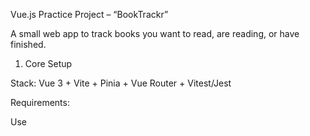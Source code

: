 Vue.js Practice Project – “BookTrackr”

A small web app to track books you want to read, are reading, or have finished.

1. Core Setup

Stack: Vue 3 + Vite + Pinia + Vue Router + Vitest/Jest

Requirements:

Use <script setup> syntax.

Organize components into components/, pages/, stores/, composables/.

2. Features to Implement
🔑 Authentication (Fake)

A login page (/login) with username/password.

Store session info in Pinia (no real backend, mock a delay).

Redirect unauthorized users to login.

📚 Book Management

Pages:

/books → list all books.

/books/:id → detail view of a single book.

Components:

BookCard.vue (displays book info with props + emits for actions).

BookForm.vue (create/edit book).

Functionality:

Add, edit, delete books.

Change book status (to read, reading, finished).

Filter by status (computed properties).

🧩 State & API

Use Pinia store for global state:

books array.

user object.

Create a composable (useBooks.ts) that handles fetching mock data (setTimeout or fetch from a fake API like JSONPlaceholder).

🚦 Routing & Guards

Use Vue Router with:

Public routes (/login).

Protected routes (/books, /books/:id).

Add a navigation guard that checks if the user is logged in.

🎨 UI Enhancements

Show book cover images (static assets).

Dynamic classes for status badges (reading = yellow, finished = green, etc.).

Use v-if vs v-show strategically for performance.

3. Advanced Tasks

Provide/Inject: Pass theme (light/dark mode) to deeply nested components.

Async Suspense: Lazy-load the book detail component and show a skeleton loader.

Error Handling: Show error message if fetching fails.

4. Testing

Write tests with Vue Test Utils + Vitest:

BookCard renders props correctly.

Clicking “delete” emits an event.

Store actions update state correctly.

Route guard redirects unauthorized users.

5. Performance / Optimization

Split code into chunks with defineAsyncComponent for /books/:id.

Add a computed property to memoize filtered book lists.

Optional: implement a virtualized list if you mock 1,000+ books.

6. Stretch Goals (for extra proficiency)

Add drag-and-drop reordering (using vueuse/gesture).

Add i18n (English/German toggle).

Add unit + snapshot test for the router navigation.
